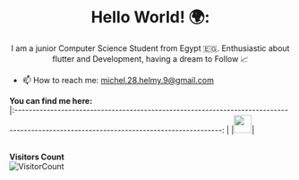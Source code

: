 <h1 align= "center"><b>Hello World! 🌍:</b></h1>

<p align="center">
I am a junior Computer Science Student from Egypt 🇪🇬. Enthusiastic about flutter and Development, having a dream to Follow 📈
</p>

- 📫 How to reach me: michel.28.helmy.9@gmail.com
  
 
**You can find me here:**  
|:---------------------------------------------------------------------------------------------------------------------------------------: |
|<a href="www.linkedin.com/in/michel-magdy"><img src="https://github.com/hussainweb/hussainweb/blob/main/icons/linkedin.png" width="32px" height="32px"></a>|
  

<br>**Visitors Count**  
![VisitorCount](https://profile-counter.glitch.me/{Michel-Magdy09}/count.svg)
